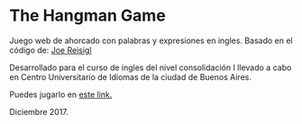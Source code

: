 # The Hangman Game
Juego web de ahorcado con palabras y expresiones en ingles. Basado en el código de: [Joe Reisigl](https://www.youtube.com/watch?v=ZtNyfGyS00M)
  
  Desarrollado para el curso de ingles del nivel consolidación I llevado a cabo en Centro Universitario de Idiomas de la ciudad de Buenos Aires.
  
  Puedes jugarlo en [este link.](https://jaimehmol.github.io/HangmanGame/)
  
  Diciembre 2017.
